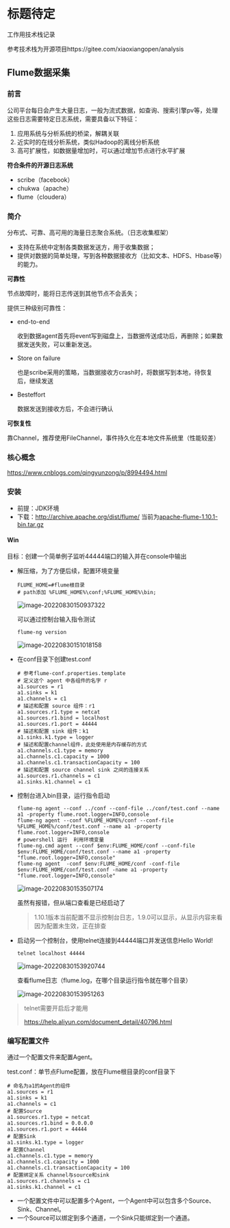 # 标题待定

工作用技术栈记录

参考技术栈为开源项目https://gitee.com/xiaoxiangopen/analysis

## Flume数据采集

### 前言

公司平台每日会产生大量日志，一般为流式数据，如查询、搜索引擎pv等，处理这些日志需要特定日志系统，需要具备以下特征：

1. 应用系统与分析系统的桥梁，解耦关联
2. 近实时的在线分析系统，类似Hadoop的离线分析系统
3. 高可扩展性，如数据量增加时，可以通过增加节点进行水平扩展

**符合条件的开源日志系统**

- scribe（facebook）
- chukwa（apache）
- flume（cloudera）

### 简介

分布式、可靠、高可用的海量日志聚合系统。（日志收集框架）

- 支持在系统中定制各类数据发送方，用于收集数据；
- 提供对数据的简单处理，写到各种数据接收方（比如文本、HDFS、Hbase等）的能力。

**可靠性**

节点故障时，能将日志传送到其他节点不会丢失；

提供三种级别可靠性：

- end-to-end 

  收到数据agent首先将event写到磁盘上，当数据传送成功后，再删除；如果数据发送失败，可以重新发送。

- Store on failure 

  也是scribe采用的策略，当数据接收方crash时，将数据写到本地，待恢复后，继续发送

- Besteffort 

  数据发送到接收方后，不会进行确认

**可恢复性**

靠Channel，推荐使用FileChannel，事件持久化在本地文件系统里（性能较差）



### 核心概念

https://www.cnblogs.com/qingyunzong/p/8994494.html



### 安装

- 前提：JDK环境
- 下载：http://archive.apache.org/dist/flume/ 当前为[apache-flume-1.10.1-bin.tar.gz](http://www.apache.org/dyn/closer.lua/flume/1.10.1/apache-flume-1.10.1-bin.tar.gz)

#### Win

目标：创建一个简单例子监听44444端口的输入并在console中输出

- 解压缩，为了方便后续，配置环境变量

  ```shell
  FLUME_HOME=#flume根目录
  # path添加 %FLUME_HOME%\conf;%FLUME_HOME%\bin;
  ```

  ![image-20220830150937322](https://strangest.oss-cn-shanghai.aliyuncs.com/markdown/202208301509346.png)

  可以通过控制台输入指令测试

  ```shell
  flume-ng version
  ```

  ![image-20220830151018158](https://strangest.oss-cn-shanghai.aliyuncs.com/markdown/202208301510183.png)

- 在conf目录下创建test.conf

  ```properties
  # 参考flume-conf.properties.template
  # 定义这个 agent 中各组件的名字 r
  a1.sources = r1 
  a1.sinks = k1 
  a1.channels = c1 
  # 描述和配置 source 组件：r1 
  a1.sources.r1.type = netcat 
  a1.sources.r1.bind = localhost 
  a1.sources.r1.port = 44444 
  # 描述和配置 sink 组件：k1 
  a1.sinks.k1.type = logger 
  # 描述和配置channel组件，此处使用是内存缓存的方式 
  a1.channels.c1.type = memory 
  a1.channels.c1.capacity = 1000 
  a1.channels.c1.transactionCapacity = 100 
  # 描述和配置 source channel sink 之间的连接关系 
  a1.sources.r1.channels = c1 
  a1.sinks.k1.channel = c1 
  ```

- 控制台进入bin目录，运行指令启动

  ```shell
  flume-ng agent --conf ../conf --conf-file ../conf/test.conf --name a1 -property flume.root.logger=INFO,console
  flume-ng agent --conf %FLUME_HOME%/conf --conf-file %FLUME_HOME%/conf/test.conf --name a1 -property flume.root.logger=INFO,console
  # powershell 运行  利用环境变量
  flume-ng.cmd agent --conf $env:FLUME_HOME/conf --conf-file $env:FLUME_HOME/conf/test.conf --name a1 -property "flume.root.logger=INFO,console"
  flume-ng agent  -conf $env:FLUME_HOME/conf -conf-file $env:FLUME_HOME/conf/test.conf -name a1 -property "flume.root.logger=INFO,console"
  ```

  ![image-20220830153507174](https://strangest.oss-cn-shanghai.aliyuncs.com/markdown/202208301535200.png)

  虽然有报错，但从端口查看是已经启动了

  > 1.10.1版本当前配置不显示控制台日志，1.9.0可以显示，从显示内容来看因为配置未生效，正在排查
  >
  > 

- 启动另一个控制台，使用telnet连接到44444端口并发送信息Hello World!

  ```shell
  telnet localhost 44444
  ```

  ![image-20220830153920744](https://strangest.oss-cn-shanghai.aliyuncs.com/markdown/202208301539764.png)

  查看flume日志（flume.log，在哪个目录运行指令就在哪个目录）

  ![image-20220830153951263](https://strangest.oss-cn-shanghai.aliyuncs.com/markdown/202208301539290.png)

> telnet需要开启后才能用
>
> https://help.aliyun.com/document_detail/40796.html

### 编写配置文件

通过一个配置文件来配置Agent。

test.conf：单节点Flume配置，放在Flume根目录的conf目录下

```shell
# 命名为a1的Agent的组件
a1.sources = r1
a1.sinks = k1
a1.channels = c1
# 配置Source
a1.sources.r1.type = netcat
a1.sources.r1.bind = 0.0.0.0
a1.sources.r1.port = 44444
# 配置Sink
a1.sinks.k1.type = logger
# 配置Channel
a1.channels.c1.type = memory
a1.channels.c1.capacity = 1000
a1.channels.c1.transactionCapacity = 100
# 配置绑定关系 channel与source和sink
a1.sources.r1.channels = c1
a1.sinks.k1.channel = c1
```

- 一个配置文件中可以配置多个Agent，一个Agent中可以包含多个Source、Sink、Channel。
- 一个Source可以绑定到多个通道，一个Sink只能绑定到一个通道。